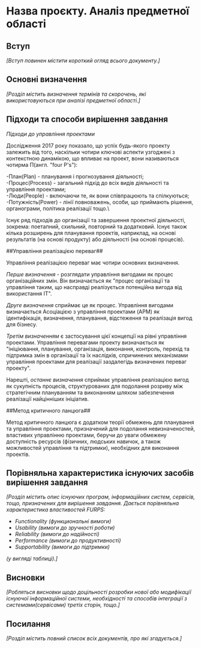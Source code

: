 # Назва проєкту. Аналіз предметної області

## Вступ

*[Вступ повинен містити короткий огляд всього документу.]*


## Основні визначення

*[Розділ містить визначення термінів та скорочень, які використовуються при аналізі предметної області.]*

## Підходи та способи вирішення завдання

*Підходи до управління проектами*

Дослідження 2017 року показало, що успіх будь-якого проекту залежить від того, наскільки чотири ключові аспекти узгоджені з контекстною динамікою, що впливає на проект, вони називаються чотирма П(англ. "four P's"):

-План(Plan) - планування і прогнозування діяльності;\
-Процес(Process) - загальний підхід до всіх видів діяльності та управління проектами;\
-Люди(People) - включаючи те, як вони співпрацюють та спілкуються;\
-Потужність(Power) -  лінії повноважень, особи, що приймають рішення, органограми, політика реалізації тощо.\

Існує ряд підходів до організації та завершення проектної діяльності, зокрема: поетапний, схильний, повторний та додатковий. Існує також кілька розширень для планування проектів, наприклад, на основі результатів (на основі продукту) або діяльності (на основі процесів).

##Управління реалізацією переваг##

Управління реалізацією переваг має чотири основних визначення.

*Перше визначення* - розглядати управління вигодами як процес організаційних змін. Він визначається як "процес організації та управління таким, що насправді реалізується потенційна вигода від використання ІТ".

*Друге визначення* сприймає це як процес. Управління вигодами визначається Асоціацією з управління проектами (APM) як ідентифікація, визначення, планування, відстеження та реалізація вигод для бізнесу.

*Третім визначенням* є застосування цієї концепції на рівні управління проектами. Управління перевагами проекту визначається як "ініціювання, планування, організація, виконання, контроль, перехід та підтримка змін в організації та їх наслідків, спричинених механізмами управління проектами для реалізації заздалегідь визначених переваг проекту".

Нарешті, *останнє визначення* сприймає управління реалізацією вигод як сукупність процесів, структурованих для подолання розриву між стратегічним плануванням та виконанням шляхом забезпечення реалізації найцінніших ініціатив.

##Метод критичного ланцюга##

Метод критичного ланцюга є додатком теорії обмежень для планування та управління проектами, призначений для подолання невизначеностей, властивих управлінню проектами, беручи до уваги обмежену доступність ресурсів (фізичних, людських навичок, а також можливостей управління та підтримки), необхідних для виконання проектів.



## Порівняльна характеристика існуючих засобів вирішення завдання

*[Розділ містить опис існуючих програм, інформаційних систем, сервісів, тощо, призначених для вирішення 
завдання. Дається порівняльна характеристика властивостей FURPS:*
- *Functionality (функциональні вимоги)*
- *Usability (вимоги до зручності роботи)*
- *Reliability (вимоги до надійності)*
- *Performance (вимоги до продуктивності)*
- *Supportability (вимоги до підтримки)*

 *(у вигляді таблиці).]*

## Висновки

*[Робляться висновки щодо доцільності розробки нової або модифікації існуючої інформаційної системи, необхідності та способів інтеграції з системами(сервісами) третіх сторін, тощо.]*

## Посилання

*[Розділ містить повний список всіх документів, про які згадується.]*
